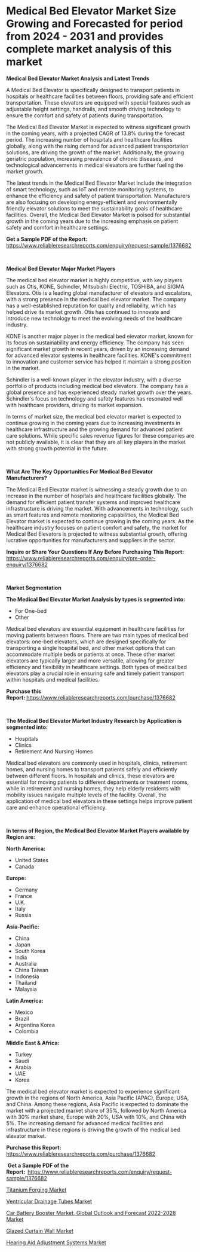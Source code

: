 <p><h1>Medical Bed Elevator Market Size Growing and Forecasted for period from 2024 - 2031 and provides complete market analysis of this market</h1></p><p><strong>Medical Bed Elevator Market Analysis and Latest Trends</strong></p>
<p><p>A Medical Bed Elevator is specifically designed to transport patients in hospitals or healthcare facilities between floors, providing safe and efficient transportation. These elevators are equipped with special features such as adjustable height settings, handrails, and smooth driving technology to ensure the comfort and safety of patients during transportation.</p><p>The Medical Bed Elevator Market is expected to witness significant growth in the coming years, with a projected CAGR of 13.8% during the forecast period. The increasing number of hospitals and healthcare facilities globally, along with the rising demand for advanced patient transportation solutions, are driving the growth of the market. Additionally, the growing geriatric population, increasing prevalence of chronic diseases, and technological advancements in medical elevators are further fueling the market growth.</p><p>The latest trends in the Medical Bed Elevator Market include the integration of smart technology, such as IoT and remote monitoring systems, to enhance the efficiency and safety of patient transportation. Manufacturers are also focusing on developing energy-efficient and environmentally friendly elevator solutions to meet the sustainability goals of healthcare facilities. Overall, the Medical Bed Elevator Market is poised for substantial growth in the coming years due to the increasing emphasis on patient safety and comfort in healthcare settings.</p></p>
<p><strong>Get a Sample PDF of the Report:&nbsp;</strong> <a href="https://www.reliableresearchreports.com/enquiry/request-sample/1376682">https://www.reliableresearchreports.com/enquiry/request-sample/1376682</a></p>
<p>&nbsp;</p>
<p><strong>Medical Bed Elevator Major Market Players</strong></p>
<p><p>The medical bed elevator market is highly competitive, with key players such as Otis, KONE, Schindler, Mitsubishi Electric, TOSHIBA, and SIGMA Elevators. Otis is a leading global manufacturer of elevators and escalators, with a strong presence in the medical bed elevator market. The company has a well-established reputation for quality and reliability, which has helped drive its market growth. Otis has continued to innovate and introduce new technology to meet the evolving needs of the healthcare industry.</p><p>KONE is another major player in the medical bed elevator market, known for its focus on sustainability and energy efficiency. The company has seen significant market growth in recent years, driven by an increasing demand for advanced elevator systems in healthcare facilities. KONE's commitment to innovation and customer service has helped it maintain a strong position in the market.</p><p>Schindler is a well-known player in the elevator industry, with a diverse portfolio of products including medical bed elevators. The company has a global presence and has experienced steady market growth over the years. Schindler's focus on technology and safety features has resonated well with healthcare providers, driving its market expansion.</p><p>In terms of market size, the medical bed elevator market is expected to continue growing in the coming years due to increasing investments in healthcare infrastructure and the growing demand for advanced patient care solutions. While specific sales revenue figures for these companies are not publicly available, it is clear that they are all key players in the market with strong growth potential in the future.</p></p>
<p>&nbsp;</p>
<p><strong>What Are The Key Opportunities For Medical Bed Elevator Manufacturers?</strong></p>
<p><p>The Medical Bed Elevator market is witnessing a steady growth due to an increase in the number of hospitals and healthcare facilities globally. The demand for efficient patient transfer systems and improved healthcare infrastructure is driving the market. With advancements in technology, such as smart features and remote monitoring capabilities, the Medical Bed Elevator market is expected to continue growing in the coming years. As the healthcare industry focuses on patient comfort and safety, the market for Medical Bed Elevators is projected to witness substantial growth, offering lucrative opportunities for manufacturers and suppliers in the sector.</p></p>
<p><strong>Inquire or Share Your Questions If Any Before Purchasing This Report:</strong> <a href="https://www.reliableresearchreports.com/enquiry/pre-order-enquiry/1376682">https://www.reliableresearchreports.com/enquiry/pre-order-enquiry/1376682</a></p>
<p>&nbsp;</p>
<p><strong>Market Segmentation</strong></p>
<p><strong>The Medical Bed Elevator Market Analysis by types is segmented into:</strong></p>
<p><ul><li>For One-bed</li><li>Other</li></ul></p>
<p><p>Medical bed elevators are essential equipment in healthcare facilities for moving patients between floors. There are two main types of medical bed elevators: one-bed elevators, which are designed specifically for transporting a single hospital bed, and other market options that can accommodate multiple beds or patients at once. These other market elevators are typically larger and more versatile, allowing for greater efficiency and flexibility in healthcare settings. Both types of medical bed elevators play a crucial role in ensuring safe and timely patient transport within hospitals and medical facilities.</p></p>
<p><strong>Purchase this Report:&nbsp;</strong><a href="https://www.reliableresearchreports.com/purchase/1376682">https://www.reliableresearchreports.com/purchase/1376682</a></p>
<p>&nbsp;</p>
<p><strong>The Medical Bed Elevator Market Industry Research by Application is segmented into:</strong></p>
<p><ul><li>Hospitals</li><li>Clinics</li><li>Retirement And Nursing Homes</li></ul></p>
<p><p>Medical bed elevators are commonly used in hospitals, clinics, retirement homes, and nursing homes to transport patients safely and efficiently between different floors. In hospitals and clinics, these elevators are essential for moving patients to different departments or treatment rooms, while in retirement and nursing homes, they help elderly residents with mobility issues navigate multiple levels of the facility. Overall, the application of medical bed elevators in these settings helps improve patient care and enhance operational efficiency.</p></p>
<p>&nbsp;</p>
<p><strong>In terms of Region, the Medical Bed Elevator Market Players available by Region are:</strong></p>
<p>
    <p> <strong> North America: </strong>
        <ul>
            <li>United States</li>
            <li>Canada</li>
        </ul>
        </p> 
    <p> <strong> Europe: </strong>
        <ul>
            <li>Germany</li>
            <li>France</li>
            <li>U.K.</li>
            <li>Italy</li>
            <li>Russia</li>
        </ul>
        </p> 
    <p> <strong> Asia-Pacific: </strong>
        <ul>
            <li>China</li>
            <li>Japan</li>
            <li>South Korea</li>
            <li>India</li>
            <li>Australia</li>
            <li>China Taiwan</li>
            <li>Indonesia</li>
            <li>Thailand</li>
            <li>Malaysia</li>
        </ul>
        </p> 
    <p> <strong> Latin America: </strong>
        <ul>
            <li>Mexico</li>
            <li>Brazil</li>
            <li>Argentina Korea</li>
            <li>Colombia</li>
        </ul>
        </p> 
    <p> <strong> Middle East & Africa: </strong>
        <ul>
            <li>Turkey</li>
            <li>Saudi</li>
            <li>Arabia</li>
            <li>UAE</li>
            <li>Korea</li>
        </ul>
    </p>
    </p>
<p><p>The medical bed elevator market is expected to experience significant growth in the regions of North America, Asia Pacific (APAC), Europe, USA, and China. Among these regions, Asia Pacific is expected to dominate the market with a projected market share of 35%, followed by North America with 30% market share, Europe with 20%, USA with 10%, and China with 5%. The increasing demand for advanced medical facilities and infrastructure in these regions is driving the growth of the medical bed elevator market.</p></p>
<p><strong>Purchase this Report: </strong><a href="https://www.reliableresearchreports.com/purchase/1376682">https://www.reliableresearchreports.com/purchase/1376682</a></p>
<p>&nbsp;<strong>Get a Sample PDF of the Report:&nbsp;&nbsp;</strong><a href="https://www.reliableresearchreports.com/enquiry/request-sample/1376682">https://www.reliableresearchreports.com/enquiry/request-sample/1376682</a></p>
<p><strong></strong></p>
<p><p><a href="https://view.publitas.com/reportprime-1/titanium-forging-market-size-global-industry-overview-market-segmentation-and-forecast-2024-to-2031/">Titanium Forging Market</a></p><p><a href="https://github.com/bentleemidoriestelle7o/Market-Research-Report-List-1/blob/main/ventricular-drainage-tubes-market.md">Ventricular Drainage Tubes Market</a></p><p><a href="https://meowing-canidae-761.notion.site/Car-Battery-Booster-Market-Global-Outlook-and-Forecast-2022-2028-Market-Size-Focuses-on-Market-Dyna-d7b6f860c5814ed1a5ff9d4b3f07ed8f">Car Battery Booster Market, Global Outlook and Forecast 2022-2028 Market</a></p><p><a href="https://view.publitas.com/reportprime-1/glazed-curtain-wall-market-growth-market-trends-covid-19-impact-and-forecasts-for-period-from-2024-2031/">Glazed Curtain Wall Market</a></p><p><a href="https://github.com/biheemgalvinlouises6hokrh3h/Market-Research-Report-List-1/blob/main/hearing-aid-adjustment-systems-market.md">Hearing Aid Adjustment Systems Market</a></p></p>